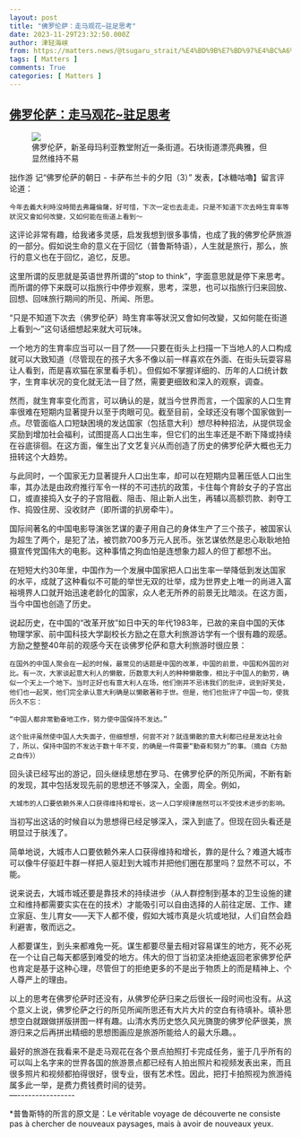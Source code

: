 ```yaml
---
layout: post
title: "佛罗伦萨：走马观花~驻足思考"
date: 2023-11-29T23:32:50.000Z
author: 津轻海峡
from: https://matters.news/@tsugaru_strait/%E4%BD%9B%E7%BD%97%E4%BC%A6%E8%90%A8-%E8%B5%B0%E9%A9%AC%E8%A7%82%E8%8A%B1-%E9%A9%BB%E8%B6%B3%E6%80%9D%E8%80%83-bafybeibrpazbq3lznzgybow44uzbnoa3nivjoiybwnhaehd2kk2tgofr3i
tags: [ Matters ]
comments: True
categories: [ Matters ]
---
```

<!--1701300770000-->
[佛罗伦萨：走马观花~驻足思考](https://matters.news/@tsugaru_strait/%E4%BD%9B%E7%BD%97%E4%BC%A6%E8%90%A8-%E8%B5%B0%E9%A9%AC%E8%A7%82%E8%8A%B1-%E9%A9%BB%E8%B6%B3%E6%80%9D%E8%80%83-bafybeibrpazbq3lznzgybow44uzbnoa3nivjoiybwnhaehd2kk2tgofr3i)
------

<div>
<figure class="image"><img src="https://imagedelivery.net/kDRCweMmqLnTPNlbum-pYA/prod/embed/4af0bb64-c1de-44db-9c96-fd76db182c46.jpeg/public" referrerpolicy="no-referrer"><figcaption>佛罗伦萨，新圣母玛利亚教堂附近一条街道。石块街道漂亮典雅，但显然维持不易</figcaption></figure><p>拙作游 记“佛罗伦萨的朝日 - 卡萨布兰卡的夕阳（3）” 发表，【冰糖咕嚕】留言评论道：</p><pre><code>今年去義大利時沒時間去弗羅倫薩，好可惜，下次一定也去走走。只是不知道下次去時生育率等狀況又會如何改變，又如何能在街道上看到～</code></pre><p>这评论非常有趣，给我诸多灵感，启发我想到很多事情，也成了我的佛罗伦萨旅游的一部分。假如说生命的意义在于回忆（普鲁斯特语），人生就是旅行，那么，旅行的意义也在于回忆，追忆，反思。</p><p>这里所谓的反思就是英语世界所谓的”stop to think”，字面意思就是停下来思考。而所谓的停下来既可以指旅行中停步观察，思考，深思，也可以指旅行归来回放、回想、回味旅行期间的所见、所闻、所思。</p><p>“只是不知道下次去（佛罗伦萨）時生育率等狀況又會如何改變，又如何能在街道上看到～”这句话细想起来就大可玩味。</p><p>一个地方的生育率应当可以一目了然——只要在街头上扫描一下当地人的人口构成就可以大致知道（尽管现在的孩子大多不像以前一样喜欢在外面、在街头玩耍容易让人看到，而是喜欢猫在家里看手机）。但假如不掌握详细的、历年的人口统计数字，生育率状况的变化就无法一目了然，需要更细致和深入的观察，调查。</p><p>然而，就生育率变化而言，可以确认的是，就当今世界而言，一个国家的人口生育率很难在短期内显著提升以至于肉眼可见。截至目前，全球还没有哪个国家做到一点。尽管面临人口短缺困境的发达国家（包括意大利）想尽种种招法，从提供现金奖励到增加社会福利，试图提高人口出生率，但它们的出生率还是不断下降或持续在谷底徘徊。在这方面，催生出了文艺复兴从而创造了历史的佛罗伦萨大概也无力扭转这个大趋势。</p><p>与此同时，一个国家无力显著提升人口出生率，却可以在短期内显著压低人口出生率，其办法是由政府推行军令一样的不可违抗的政策，卡住每个育龄女子的子宫出口，或直接捣入女子的子宫阻截、阻击、阻止新人出生，再辅以高额罚款、剥夺工作、捣毁住房、没收财产（即所谓的扒房牵牛）。</p><p>国际间著名的中国电影导演张艺谋的妻子用自己的身体生产了三个孩子，被国家认为超生了两个，是犯了法，被罚款700多万元人民币。张艺谋依然是忠心耿耿地拍摄宣传党国伟大的电影。这种事情之狗血怕是连想象力超人的但丁都想不出。</p><p>在短短大约30年里，中国作为一个发展中国家把人口出生率一举降低到发达国家的水平，成就了这种看似不可能的举世无双的壮举，成为世界史上唯一的尚进入富裕境界人口就开始迅速老龄化的国家，众人老无所养的前景无比暗淡。在这方面，当今中国也创造了历史。</p><p>说起历史，在中国的“改革开放”如日中天的年代1983年，已故的来自中国的天体物理学家、前中国科技大学副校长方励之在意大利旅游访学有一个很有趣的观感。方励之整整40年前的观感今天在谈佛罗伦萨和意大利旅游时很应景：</p><pre><code>在国外的中国人聚会在一起的时候，最常见的话题是中国的改革，中国的前景，中国和外国的对比。有一次，大家谈起意大利人的懒散，历数意大利人的种种懒散像，相比于中国人的勤劳，确似一个天上一个地下。当时正好也有意大利人在场，他们倒并不忌讳我们的批评，说到好笑处，他们也一起笑，他们完全承认意大利确是以懒散著称于世。但是，他们也批评了中国一句，使我历久不忘：</code></pre><pre><code>“中国人都非常勤奋地工作，努力使中国保持不发达。”</code></pre><pre><code>这个批评虽然使中国人大失面子，但细想想，何尝不对？就连懒散的意大利都已经是发达社会了，所以，保持中国的不发达于数十年不变，的确是一件需要“勤奋和努力”的事。（摘自《方励之自传》）</code></pre><p>回头读已经写出的游记，回头继续思想在罗马、在佛罗伦萨的所见所闻，不断有新的发现，其中包括发现先前的思想还不够深入，全面，周全。例如，</p><pre><code>大城市的人口要依赖外来人口获得维持和增长，这一人口学规律居然可以不受技术进步的影响。</code></pre><p>当初写出这话的时候自以为思想得已经足够深入，深入到底了。但现在回头看还是明显过于肤浅了。</p><p>简单地说，大城市人口要依赖外来人口获得维持和增长，靠的是什么？难道大城市可以像牛仔驱赶牛群一样把人驱赶到大城市并把他们圈在那里吗？显然不可以，不能。</p><p>说来说去，大城市城还要是靠技术的持续进步（从人群控制到基本的卫生设施的建立和维持都需要实实在在的技术）才能吸引可以自由选择的人前往定居、工作、建立家庭、生儿育女——天下人都不傻，假如大城市真是火坑或地狱，人们自然会趋利避害，敬而远之。</p><p>人都要谋生，到头来都难免一死。谋生都要尽量去相对容易谋生的地方，死不必死在一个让自己每天都感到难受的地方。伟大的但丁当初坚决拒绝返回老家佛罗伦萨也肯定是基于这种心理，尽管但丁的拒绝更多的不是出于物质上的而是精神上、个人尊严上的理由。</p><p>以上的思考在佛罗伦萨时还没有，从佛罗伦萨归来之后很长一段时间也没有。从这个意义上说，佛罗伦萨之行的所见所闻所思还有大片大片的空白有待填补。填补思想空白就跟做拼版拼图一样有趣。山清水秀历史悠久风光旖旎的佛罗伦萨很美，旅游归来之后再拼出精细的思想图画应是旅游所能给人的最大乐趣。。</p><p>最好的旅游在我看来不是走马观花在各个景点拍照打卡完成任务，鉴于几乎所有的可以叫上名字来的世界各国的旅游景点都已经有人拍出照片和视频发表出来，而且很多照片和视频都拍得很好，很专业，很有艺术性。因此，把打卡拍照视为旅游纯属多此一举，是费力费钱费时间的徒劳。<br class="smart">—----------------</p><p>*普鲁斯特的所言的原文是：Le véritable voyage de découverte ne consiste pas à chercher de nouveaux paysages, mais à avoir de nouveaux yeux.</p><p><br class="smart"></p>
</div>
